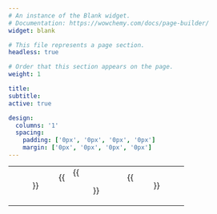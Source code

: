 ```yaml
---
# An instance of the Blank widget.
# Documentation: https://wowchemy.com/docs/page-builder/
widget: blank

# This file represents a page section.
headless: true

# Order that this section appears on the page.
weight: 1

title:
subtitle:
active: true

design:
  columns: '1'
  spacing:
    padding: ['0px', '0px', '0px', '0px']
    margin: ['0px', '0px', '0px', '0px']
---
```

<table  cellpadding="5" style="margin:auto">
	<tbody>
		<tr class="text-align:left; height:60px">
			<td class="text-align:center">{{<figure src="princeton_logo.png" height="50" width='auto' alt="princeton logo" style="float:left" >}}</td>
			<td class="text-align:center">
{{<figure src="kingsbury_lab_logo.png" height="50" width='auto' alt="kingsbury lab logo" style="float:center">}}</td>
			<td class="text-align:right">{{<figure src="andlinger_logo.png" height="50" width='auto' alt="andlinger center logo" style="float:right" >}}</td>
		</tr>
	</tbody>
</table>




